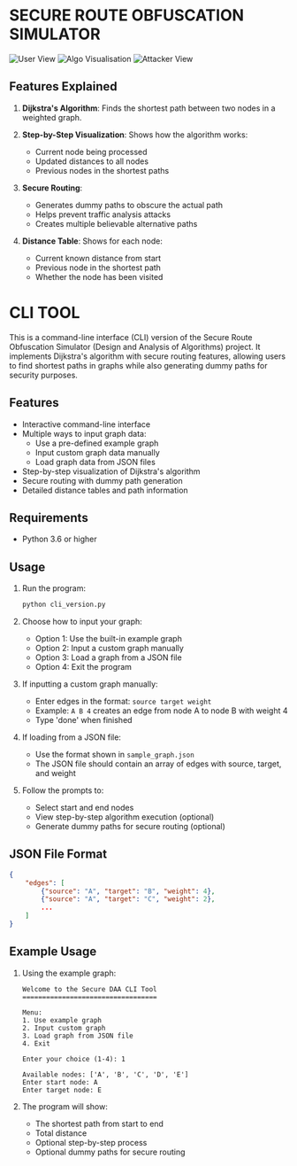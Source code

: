 # SECURE ROUTE OBFUSCATION SIMULATOR

![User View](/secureDAA/Userview.png)
![Algo Visualisation](/secureDAA/Algovisual.png)
![Attacker View](/secureDAA/Attackerview.png)

## Features Explained

1. **Dijkstra's Algorithm**: Finds the shortest path between two nodes in a weighted graph.

2. **Step-by-Step Visualization**: Shows how the algorithm works:

   - Current node being processed
   - Updated distances to all nodes
   - Previous nodes in the shortest paths

3. **Secure Routing**:

   - Generates dummy paths to obscure the actual path
   - Helps prevent traffic analysis attacks
   - Creates multiple believable alternative paths

4. **Distance Table**: Shows for each node:
   - Current known distance from start
   - Previous node in the shortest path
   - Whether the node has been visited

# CLI TOOL

This is a command-line interface (CLI) version of the Secure Route Obfuscation Simulator (Design and Analysis of Algorithms) project. It implements Dijkstra's algorithm with secure routing features, allowing users to find shortest paths in graphs while also generating dummy paths for security purposes.

## Features

- Interactive command-line interface
- Multiple ways to input graph data:
  - Use a pre-defined example graph
  - Input custom graph data manually
  - Load graph data from JSON files
- Step-by-step visualization of Dijkstra's algorithm
- Secure routing with dummy path generation
- Detailed distance tables and path information

## Requirements

- Python 3.6 or higher

## Usage

1. Run the program:

   ```bash
   python cli_version.py
   ```

2. Choose how to input your graph:

   - Option 1: Use the built-in example graph
   - Option 2: Input a custom graph manually
   - Option 3: Load a graph from a JSON file
   - Option 4: Exit the program

3. If inputting a custom graph manually:

   - Enter edges in the format: `source target weight`
   - Example: `A B 4` creates an edge from node A to node B with weight 4
   - Type 'done' when finished

4. If loading from a JSON file:

   - Use the format shown in `sample_graph.json`
   - The JSON file should contain an array of edges with source, target, and weight

5. Follow the prompts to:
   - Select start and end nodes
   - View step-by-step algorithm execution (optional)
   - Generate dummy paths for secure routing (optional)

## JSON File Format

```json
{
    "edges": [
        {"source": "A", "target": "B", "weight": 4},
        {"source": "A", "target": "C", "weight": 2},
        ...
    ]
}
```

## Example Usage

1. Using the example graph:

   ```
   Welcome to the Secure DAA CLI Tool
   ==================================

   Menu:
   1. Use example graph
   2. Input custom graph
   3. Load graph from JSON file
   4. Exit

   Enter your choice (1-4): 1

   Available nodes: ['A', 'B', 'C', 'D', 'E']
   Enter start node: A
   Enter target node: E
   ```

2. The program will show:
   - The shortest path from start to end
   - Total distance
   - Optional step-by-step process
   - Optional dummy paths for secure routing
